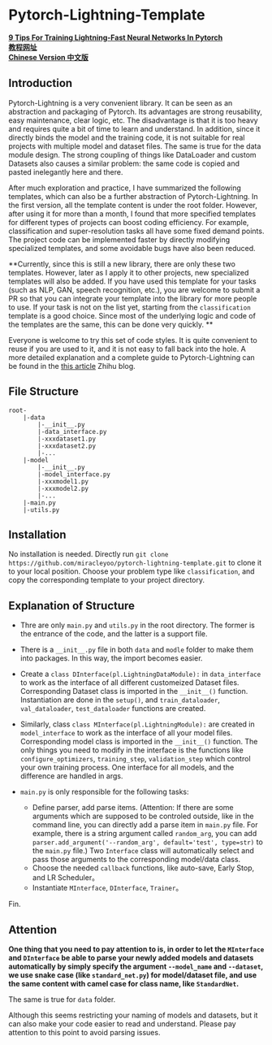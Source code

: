# Pytorch-Lightning-Template


[**9 Tips For Training Lightning-Fast Neural Networks In Pytorch**](https://towardsdatascience.com/9-tips-for-training-lightning-fast-neural-networks-in-pytorch-8e63a502f565)  
[**教程网址**](https://www.miracleyoo.com/2021/03/11/pytorch-lightning/)  
[**Chinese Version 中文版**](./Assets/README_CN.md)

## Introduction

Pytorch-Lightning is a very convenient library. It can be seen as an abstraction and packaging of Pytorch. Its advantages are strong reusability, easy maintenance, clear logic, etc. The disadvantage is that it is too heavy and requires quite a bit of time to learn and understand. In addition, since it directly binds the model and the training code, it is not suitable for real projects with multiple model and dataset files. The same is true for the data module design. The strong coupling of things like DataLoader and custom Datasets also causes a similar problem: the same code is copied and pasted inelegantly here and there.

After much exploration and practice, I have summarized the following templates, which can also be a further abstraction of Pytorch-Lightning. In the first version, all the template content is under the root folder. However, after using it for more than a month, I found that more specified templates for different types of projects can boost coding efficiency. For example, classification and super-resolution tasks all have some fixed demand points. The project code can be implemented faster by directly modifying specialized templates, and some avoidable bugs have also been reduced. 

**Currently, since this is still a new library, there are only these two templates. However, later as I apply it to other projects, new specialized templates will also be added. If you have used this template for your tasks (such as NLP, GAN, speech recognition, etc.), you are welcome to submit a PR so that you can integrate your template into the library for more people to use. If your task is not on the list yet, starting from the `classification` template is a good choice. Since most of the underlying logic and code of the templates are the same, this can be done very quickly. **

Everyone is welcome to try this set of code styles. It is quite convenient to reuse if you are used to it, and it is not easy to fall back into the hole. A more detailed explanation and a complete guide to Pytorch-Lightning can be found in the [this article](https://zhuanlan.zhihu.com/p/353985363) Zhihu blog.

## File Structure

```
root-
	|-data
		|-__init__.py
		|-data_interface.py
		|-xxxdataset1.py
		|-xxxdataset2.py
		|-...
	|-model
		|-__init__.py
		|-model_interface.py
		|-xxxmodel1.py
		|-xxxmodel2.py
		|-...
	|-main.py
	|-utils.py
```

## Installation

No installation is needed. Directly run `git clone https://github.com/miracleyoo/pytorch-lightning-template.git` to clone it to your local position. Choose your problem type like `classification`, and copy the corresponding template to your project directory.

## Explanation of Structure

- Thre are only `main.py` and `utils.py` in the root directory. The former is the entrance of the code, and the latter is a support file.

- There is a `__init__.py` file in both `data` and `modle` folder to make them into packages. In this way, the import becomes easier.

- Create a `class DInterface(pl.LightningDataModule):` in `data_interface ` to work as the interface of all different customeized Dataset files. Corresponding Dataset class is imported in the `__init__()` function. Instantiation are done in the `setup()`, and `train_dataloader`, `val_dataloader`, `test_dataloader` functions are created.

- Similarly, class `class MInterface(pl.LightningModule):` are created in `model_interface` to work as the interface of all your model files. Corresponding model class is imported in the `__init__()` function. The only things you need to modify in the interface is the functions like `configure_optimizers`, `training_step`, `validation_step` which control your own training process. One interface for all models, and the difference are handled in args.

- `main.py` is only responsible for the following tasks:

  - Define parser, add parse items. (Attention: If there are some arguments which are supposed to be controled outside, like in the command line, you can directly add a parse item in `main.py` file. For example, there is a string argument called `random_arg`, you can add `parser.add_argument('--random_arg', default='test', type=str)` to the `main.py` file.) Two `Interface` class will automatically select and pass those arguments to the corresponding model/data class.
  - Choose the needed `callback` functions, like auto-save, Early Stop, and LR Scheduler。
  - Instantiate `MInterface`, `DInterface`, `Trainer`。

Fin.

## Attention

**One thing that you need to pay attention to is, in order to let the `MInterface` and `DInterface` be able to parse your newly added models and datasets automatically by simply specify the argument `--model_name` and `--dataset`, we use snake case (like `standard_net.py`) for model/dataset file, and use the same content with camel case for class name, like `StandardNet`.**

The same is true for `data` folder.

Although this seems restricting your naming of models and datasets, but it can also make your code easier to read and understand. Please pay attention to this point to avoid parsing issues.
